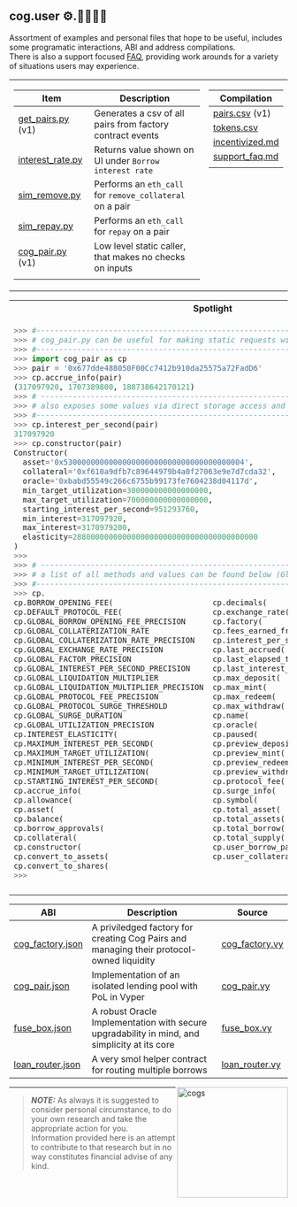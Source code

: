 ## cog.user ⚙️.👩‍🔧👨‍🔧

Assortment of examples and personal files that hope to be useful, includes some programatic interactions, ABI and address compilations.<br>
There is also a support focused [FAQ](support_faq.md), providing work arounds for a variety of situations users may experience.

<table class="fixed-align">
  <tbody>
    <tr>
  <td>  
      
| Item                                 | Description                                               |
|--------------------------------------|-----------------------------------------------------------|
| [get_pairs.py](get_pairs.py)   (v1)  | Generates a csv of all pairs from factory contract events | 
| [interest_rate.py](interest_rate.py) | Returns value shown on UI under `Borrow interest rate`    | 
| [sim_remove.py](sim_remove.py)       | Performs an `eth_call` for `remove_collateral` on a pair  | 
| [sim_repay.py](sim_repay.py)         | Performs an `eth_call` for `repay` on a pair              |
| [cog_pair.py](cog_pair.py)  (v1)     | Low level static caller, that makes no checks on inputs   |
|           <img width=150/>           |                  <img width=430/>                         |
 
  </td>

  <td valign="top", valign="right">

| Compilation                               | 
|-------------------------------------------|
|  [pairs.csv](data/pairs.csv) (v1)         | 
|  [tokens.csv](data/tokens.csv)            |
|  [incentivized.md](data/incentivized.md)  | 
|  [support_faq.md](support_faq.md)         |
|           <img width=100/>                |

  </td>
    </tr>
  </tbody>
</table>

<table class="fixed-align">
  <tbody>
   <tr>
  <th>
    Spotlight
  </th>
    </tr>  
    <tr>
  <td valign="top", valign="center">
 
  ```python
  >>> #----------------------------------------------------------------------------------
  >>> # cog_pair.py can be useful for making static requests without a contract instance. 
  >>> #----------------------------------------------------------------------------------
  >>> import cog_pair as cp
  >>> pair = '0x677dde488050F00Cc7412b910da25575a72FadD6'
  >>> cp.accrue_info(pair)
  (317097920, 1707389800, 188738642170121)
  >>> # ---------------------------------------------------------------------------------
  >>> # also exposes some values via direct storage access and parsing of the constructor
  >>> #----------------------------------------------------------------------------------
  >>> cp.interest_per_second(pair)
  317097920
  >>> cp.constructor(pair)
  Constructor(
    asset='0x5300000000000000000000000000000000000004', 
    collateral='0xf610a9dfb7c89644979b4a0f27063e9e7d7cda32', 
    oracle='0xbabd55549c266c6755b99173fe7604238d04117d', 
    min_target_utilization=300000000000000000, 
    max_target_utilization=700000000000000000, 
    starting_interest_per_second=951293760, 
    min_interest=317097920, 
    max_interest=3170979200, 
    elasticity=28800000000000000000000000000000000000000
  )
>>>
>>> # ---------------------------------------------------------------------------------
>>> # a list of all methods and values can be found below (Global values are hardcoded)
>>> #----------------------------------------------------------------------------------
>>> cp.
cp.BORROW_OPENING_FEE(                      cp.decimals(
cp.DEFAULT_PROTOCOL_FEE(                    cp.exchange_rate(
cp.GLOBAL_BORROW_OPENING_FEE_PRECISION      cp.factory(
cp.GLOBAL_COLLATERIZATION_RATE              cp.fees_earned_fraction(
cp.GLOBAL_COLLATERIZATION_RATE_PRECISION    cp.interest_per_second(
cp.GLOBAL_EXCHANGE_RATE_PRECISION           cp.last_accrued(
cp.GLOBAL_FACTOR_PRECISION                  cp.last_elapsed_time(
cp.GLOBAL_INTEREST_PER_SECOND_PRECISION     cp.last_interest_per_second(
cp.GLOBAL_LIQUIDATION_MULTIPLIER            cp.max_deposit(
cp.GLOBAL_LIQUIDATION_MULTIPLIER_PRECISION  cp.max_mint(
cp.GLOBAL_PROTOCOL_FEE_PRECISION            cp.max_redeem(
cp.GLOBAL_PROTOCOL_SURGE_THRESHOLD          cp.max_withdraw(
cp.GLOBAL_SURGE_DURATION                    cp.name(
cp.GLOBAL_UTILIZATION_PRECISION             cp.oracle(
cp.INTEREST_ELASTICITY(                     cp.paused(
cp.MAXIMUM_INTEREST_PER_SECOND(             cp.preview_deposit(
cp.MAXIMUM_TARGET_UTILIZATION(              cp.preview_mint(
cp.MINIMUM_INTEREST_PER_SECOND(             cp.preview_redeem(
cp.MINIMUM_TARGET_UTILIZATION(              cp.preview_withdraw(
cp.STARTING_INTEREST_PER_SECOND(            cp.protocol_fee(
cp.accrue_info(                             cp.surge_info(
cp.allowance(                               cp.symbol(
cp.asset(                                   cp.total_asset(
cp.balance(                                 cp.total_assets(
cp.borrow_approvals(                        cp.total_borrow(
cp.collateral(                              cp.total_supply(
cp.constructor(                             cp.user_borrow_part(
cp.convert_to_assets(                       cp.user_collateral_share(
cp.convert_to_shares(
>>>
```
    
</td>
  </tr>
 
  <tr>
<td>
  <img width=800/>
</td>
  </tr>
</table>

<div style="text-align: right">

| ABI                                      | Description                                                                                  | Source                                                                                            |
|------------------------------------------|----------------------------------------------------------------------------------------------|---------------------------------------------------------------------------------------------------|
| [cog_factory.json](abi/cog_factory.json) | A priviledged factory for creating Cog Pairs and managing their protocol-owned liquidity     | [cog_factory.vy](https://github.com/CogFinance/Cog-Isolated-Lending/blob/main/src/cog_factory.vy) |
| [cog_pair.json](abi/cog_pair.json)       | Implementation of an isolated lending pool with PoL in Vyper                                 | [cog_pair.vy](https://github.com/CogFinance/Cog-Isolated-Lending/blob/main/src/cog_pair.vy)       |
| [fuse_box.json](abi/fuse_box.json)       | A robust Oracle Implementation with secure upgradability in mind, and simplicity at its core | [fuse_box.vy](https://github.com/CogFinance/Cog-Isolated-Lending/blob/main/src/fuse_box.vy)       |
| [loan_router.json](abi/loan_router.json) | A very smol helper contract for routing multiple borrows                                     | [loan_router.vy](https://github.com/CogFinance/Cog-Isolated-Lending/blob/main/src/loan_router.vy) |

</div>
<img src="https://github.com/0xMaka/cog/assets/12489182/e396e82b-7fa6-4687-9dd9-ebc7f853fc93" alt="cogs" align="right" width="200"/>

---
> **_NOTE:_** As always it is suggested to consider personal circumstance, to do your own research and take the appropriate action for you.<br>
Information provided here is an attempt to contribute to that research but in no way constitutes financial advise of any kind.

